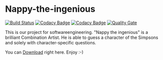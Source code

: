 # Nappy-the-ingenious 
[![Build Status](https://travis-ci.org/nappydevelopment/Nappy-the-ingenious.svg?branch=master)](https://travis-ci.org/nappydevelopment/Nappy-the-ingenious)
[![Codacy Badge](https://api.codacy.com/project/badge/grade/88d0971636d54d0ab9c7e008c7ecb682)](https://www.codacy.com/app/github_61/Nappy-the-ingenious)
[![Codacy Badge](https://api.codacy.com/project/badge/Coverage/88d0971636d54d0ab9c7e008c7ecb682)](https://www.codacy.com/app/NappyDevelopment/Nappy-the-ingenious?utm_source=github.com&amp;utm_medium=referral&amp;utm_content=nappydevelopment/Nappy-the-ingenious&amp;utm_campaign=Badge_Coverage)
[![Quality Gate](http://sonarqube.it.dh-karlsruhe.de/api/badges/gate?key=nappydevelompent%3Anappy-the-ingenious)](http://sonarqube.it.dh-karlsruhe.de/overview?id=nappydevelompent%3Anappy-the-ingenious)

This is our project for softwareengineering. "Nappy the ingenious" is a brilliant Combination Artist. He is able to guess a character of the Simpsons and solely with character-specific questions.


You can [Download](https://github.com/nappydevelopment/Nappy-the-ingenious/raw/master/jar/nappy-the-ingenious-0.0.1-SNAPSHOT.jar) right here. Enjoy :-) 
